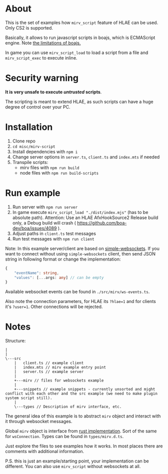 # About

This is the set of examples how `mirv_script` feature of HLAE can be used. Only CS2 is supported.

Basically, it allows to run javascript scripts in boajs, which is ECMAScript engine. Note [the limitations of boajs.](https://boajs.dev/conformance)

In game you can use `mirv_script_load` to load a script from a file and `mirv_script_exec` to execute inline.

# Security warning

**It is very unsafe to execute _untrusted_ scripts**.

The scripting is meant to extend HLAE, as such scripts can have a huge degree of control over your PC.

# Installation

1. Clone repo
2. `cd misc/mirv-script`
3. Install dependencies with `npm i`
4. Change server options in `server.ts`, `client.ts` and `index.mts` if needed
5. Transpile scripts:
    - mirv files with `npm run build`
    - node files with `npm run build-scripts`

# Run example

1. Run server with `npm run server`
2. In game execute `mirv_script_load "./dist/index.mjs"` (has to be absolute path).
   Attention: Use an HLAE AfxHookSource2 Release build only, a Debug build will crash ( https://github.com/boa-dev/boa/issues/4089 ).
3. Adjust paths in `client.ts` test messages
4. Run test messages with `npm run client`

Note: In this example server/client are based on [simple-websockets](https://github.com/osztenkurden/simple-websockets).
If you want to connect without using `simple-websockets` client, then send JSON string in following format or change the implementation:

```typescript
{
	"eventName": string,
	"values": [...args: any] // can be empty
}
```

Available websocket events can be found in `./src/mirv/ws-events.ts`.

Also note the connection parameters, for HLAE its `?hlae=1` and for clients it's `?user=1`. Other connections will be rejected.

# Notes

Structure:

```
|
|
\---src
    |   client.ts // example client
    |   index.mts // mirv example entry point
    |   server.ts // example server
    |
    +---mirv // files for websockets example
    |
    +---snippets // example snippets - currently unsorted and might conflict with each other and the src example (we need to make plugin system script still).
    |
    \---types // Description of mirv interface, etc.
```

The general idea of this example is to abstract `mirv` object and interact with it through websocket messages.

Global `mirv` object is interface from [rust implementation](https://github.com/advancedfx/advancedfx/blob/main/AfxHookSource2Rs/src/lib.rs). Sort of the same for `wsConnection`. Types can be found in `types/mirv.d.ts`.

Just explore the files to see examples how it works. In most places there are comments with additional information.

P.S. this is just an example/starting point, your implementation can be different. You can also use `mirv_script` without websockets at all.
